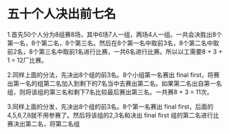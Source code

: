 # 五十个人决出前七名

1.首先50个人分为8组赛8场，其中6场7人一组，两场4人一组。一共会决胜出8个第一名，8个第二名，8个第三名。然后在8个第一名中取前3名，8个第二名中取前2名，8个第三名中取前1名进行比赛，一共6名进行比赛。所以以工需要8 + 3  + 1 = 12厂比赛。

2.同样上面的分法，先决出8个组的前3名。8个小组第一名赛出 final first，将赛出第一名的组第二名加入到剩下的7名当中去赛出第二名。如果第二名出自第一名组，则将该组的第三名和剩下7名比较最后赛出第三名。一共赛8 + 3 = 11次。

3.同样上面的分发，先决出8个组的前3名。8个第一名赛出 final first，后面的4,5,6,7,8就不用参赛了。然后将该组的2,3名和决出 final first 组的第二名进行比赛决出第二名，将第二名组